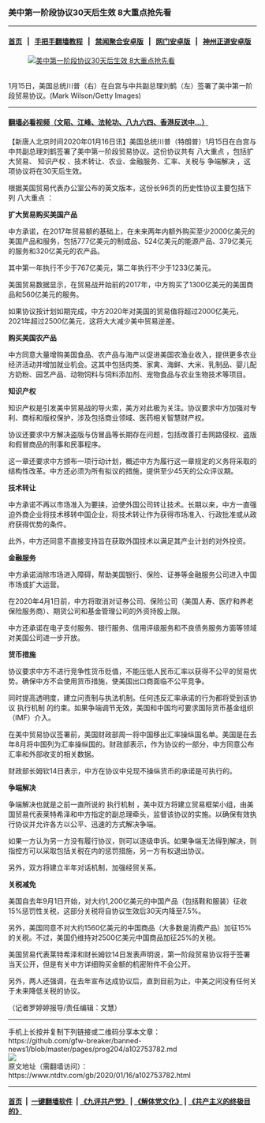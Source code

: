 ### 美中第一阶段协议30天后生效 8大重点抢先看
------------------------

#### [首页](https://github.com/gfw-breaker/banned-news1/blob/master/README.md) &nbsp;&nbsp;|&nbsp;&nbsp; [手把手翻墙教程](https://github.com/gfw-breaker/guides/wiki) &nbsp;&nbsp;|&nbsp;&nbsp; [禁闻聚合安卓版](https://github.com/gfw-breaker/bn-android) &nbsp;&nbsp;|&nbsp;&nbsp; [网门安卓版](https://github.com/oGate2/oGate) &nbsp;&nbsp;|&nbsp;&nbsp; [神州正道安卓版](https://github.com/SzzdOgate/update) 



<div><div class="featured_image">
 <a href="https://i.ntdtv.com/assets/uploads/2020/01/GettyImages-1199725684.jpg" target="_blank">
  <figure>
   <img alt="美中第一阶段协议30天后生效 8大重点抢先看" src="https://i.ntdtv.com/assets/uploads/2020/01/GettyImages-1199725684-800x450.jpg"/>
  </figure><br/>
 </a>
 <span class="caption">
  1月15日，美国总统川普（右）在白宫与中共副总理刘鹤（左）签署了美中第一阶段贸易协议。(Mark Wilson/Getty Images)
 </span>
</div>
</div><hr/>

#### [翻墙必看视频（文昭、江峰、法轮功、八九六四、香港反送中...）](https://github.com/gfw-breaker/banned-news1/blob/master/pages/link3.md)

<div><div class="post_content" itemprop="articleBody">
 <p>
  【新唐人北京时间2020年01月16日讯】美国总统川普（特朗普）1月15日在白宫与中共副总理刘鹤签署了美中第一阶段贸易协议。这份协议共有
  <ok href="https://www.ntdtv.com/gb/八大重点.htm">
   八大重点
  </ok>
  ，包括扩大贸易、
  <ok href="https://www.ntdtv.com/gb/知识产权.htm">
   知识产权
  </ok>
  、技术转让、农业、金融服务、汇率、关税与
  <ok href="https://www.ntdtv.com/gb/争端解决.htm">
   争端解决
  </ok>
  ，这项协议将在30天后生效。
 </p>
 <p>
  根据美国贸易代表办公室公布的英文版本，这份长96页的历史性协议主要包括下列
  <ok href="https://www.ntdtv.com/gb/八大重点.htm">
   八大重点
  </ok>
  ：
 </p>
 <p>
  <strong>
   扩大贸易购买美国产品
  </strong>
 </p>
 <p>
  中方承诺，在2017年贸易额的基础上，在未来两年内额外购买至少2000亿美元的美国产品和服务，包括777亿美元的制成品、524亿美元的能源产品、379亿美元的服务和320亿美元的农产品。
 </p>
 <p>
  其中第一年执行不少于767亿美元，第二年执行不少于1233亿美元。
 </p>
 <p>
  美国贸易数据显示，在贸易战开始前的2017年，中方购买了1300亿美元的美国商品和560亿美元的服务。
 </p>
 <p>
  如果协议按计划如期完成，中方2020年对美国的贸易值将超过2000亿美元，2021年超过2500亿美元，这将大大减少美中贸易逆差。
 </p>
 <p>
  <strong>
   <ok href="https://www.ntdtv.com/gb/购买美国农产品.htm">
    购买美国农产品
   </ok>
  </strong>
 </p>
 <p>
  中方同意大量增购美国食品、农产品与海产以促进美国农渔业收入，提供更多农业经济活动并增加就业机会。这其中包括肉类、家禽、海鲜、大米、乳制品、婴儿配方奶粉、园艺产品、动物饲料与饲料添加剂、宠物食品与农业生物技术等项目。
 </p>
 <p>
  <strong>
   <ok href="https://www.ntdtv.com/gb/知识产权.htm">
    知识产权
   </ok>
  </strong>
 </p>
 <p>
  知识产权是引发美中贸易战的导火索，美方对此极为关注。协议要求中方加强对专利、商标和版权保护，涉及包括商业领域、医药相关智慧财产权。
 </p>
 <p>
  协议还要求中方解决盗版与仿冒品等长期存在问题，包括改善打击网路侵权、盗版和假冒商品的刑事和民事程序。
 </p>
 <p>
  这一章还要求中方颁布一项行动计划，概述中方为履行这一章规定的义务将采取的结构性改革。中方还必须为所有拟议的措施，提供至少45天的公众评议期。
 </p>
 <p>
  <strong>
   技术转让
  </strong>
 </p>
 <p>
  中方承诺不再以市场准入为要挟，迫使外国公司转让技术。长期以来，中方一直强迫外商企业将技术移转中国企业，将技术转让作为获得市场准入、行政批准或从政府获得优势的条件。
 </p>
 <p>
  此外，中方还同意不直接支持旨在获取外国技术以满足其产业计划的对外投资。
 </p>
 <p>
  <strong>
   金融服务
  </strong>
 </p>
 <p>
  中方承诺消除市场进入障碍，帮助美国银行、保险、证券等金融服务公司进入中国市场或扩大运营。
 </p>
 <p>
  在2020年4月1日前，中方将取消对证券公司、保险公司（美国人寿、医疗和养老保险服务商）、期货公司和基金管理公司的外资持股上限。
 </p>
 <p>
  中方还承诺在电子支付服务、银行服务、信用评级服务和不良债务服务方面等领域对美国公司进一步开放。
 </p>
 <p>
  <strong>
   货币措施
  </strong>
 </p>
 <p>
  协议要求中方不进行竞争性货币贬值，不能压低人民币汇率以获得不公平的贸易优势。确保中方不会使用货币措施，使美国出口商面临不公平竞争。
 </p>
 <p>
  同时提高透明度，建立问责制与执法机制。任何违反汇率承诺的行为都将受到该协议
  <ok href="https://www.ntdtv.com/gb/执行机制.htm">
   执行机制
  </ok>
  的约束。如果争端调节无效，美国和中国均可要求国际货币基金组织（IMF）介入。
 </p>
 <p>
  在美中贸易协议签署前，美国财政部周一将中国移出汇率操纵国名单。美国是在去年8月将中国列为汇率操纵国的。财政部表示，作为协议的一部分，中方同意公布汇率和外部收支的相关数据。
 </p>
 <p>
  财政部长姆钦14日表示，中方在协议中兑现不操纵货币的承诺是可执行的。
 </p>
 <p>
  <strong>
   <ok href="https://www.ntdtv.com/gb/争端解决.htm">
    争端解决
   </ok>
  </strong>
 </p>
 <p>
  争端解决也就是之前一直所说的
  <ok href="https://www.ntdtv.com/gb/执行机制.htm">
   执行机制
  </ok>
  ，美中双方将建立贸易框架小组，由美国贸易代表莱特希泽和中方指定的副总理牵头，监督该协议的实施。以确保有效执行协议并允许各方以公平、迅速的方式解决争端。
 </p>
 <p>
  如果一方认为另一方没有履行协议，则可以逐级申诉。如果争端无法得到解决，则指控方可以采取包括关税在内的惩罚措施，另一方有权退出协议。
 </p>
 <p>
  另外，双方将建立半年对话机制，加强经贸关系。
 </p>
 <p>
  <strong>
   关税减免
  </strong>
 </p>
 <p>
  美国自去年9月1日开始，对大约1,200亿美元的中国产品（包括鞋和服装）征收15%惩罚性关税，这部分关税将自协议生效后30天内降至7.5%。
 </p>
 <p>
  另外，美国同意不对大约1560亿美元的中国商品（大多数是消费产品）加征15%的关税。不过，美国仍维持对2500亿美元中国商品加征25%的关税。
 </p>
 <p>
  美国贸易代表莱特希泽和财长姆钦14日发表声明说，第一阶段贸易协议将于签署当天公开，但是有关中方详细购买金额的机密附件不会公开。
 </p>
 <p>
  另外，两人还强调，在去年宣布达成协议后，直到目前为止，中美之间没有任何关于未来降低关税的协议。
 </p>
 <p>
  （记者罗婷婷报导/责任编辑：文慧）
 </p>
 <div class="single_ad">
 </div>
</div>
</div>
<hr/>
手机上长按并复制下列链接或二维码分享本文章：<br/>
https://github.com/gfw-breaker/banned-news1/blob/master/pages/prog204/a102753782.md <br/>
<a href='https://github.com/gfw-breaker/banned-news1/blob/master/pages/prog204/a102753782.md'><img src='https://github.com/gfw-breaker/banned-news1/blob/master/pages/prog204/a102753782.md.png'/></a> <br/>
原文地址（需翻墙访问）：https://www.ntdtv.com/gb/2020/01/16/a102753782.html


------------------------
#### [首页](https://github.com/gfw-breaker/banned-news1/blob/master/README.md) &nbsp;|&nbsp; [一键翻墙软件](https://github.com/gfw-breaker/nogfw/blob/master/README.md) &nbsp;| [《九评共产党》](https://github.com/gfw-breaker/9ping.md/blob/master/README.md#九评之一评共产党是什么) | [《解体党文化》](https://github.com/gfw-breaker/jtdwh.md/blob/master/README.md) | [《共产主义的终极目的》](https://github.com/gfw-breaker/gczydzjmd.md/blob/master/README.md)


<img src='http://gfw-breaker.win/banned-news/pages/prog204/a102753782.md' width='0px' height='0px'/>